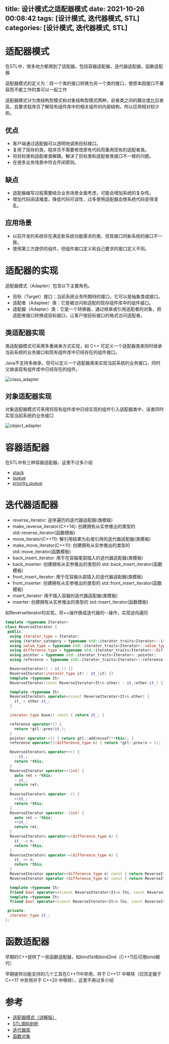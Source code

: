title: 设计模式之适配器模式
date: 2021-10-26 00:08:42
tags: [设计模式, 迭代器模式, STL]
categories: [设计模式, 迭代器模式, STL]
---

# 适配器模式

在STL中，很多地方都用到了适配器，包括容器适配器，迭代器适配器，函数适配器

适配器模式的定义为：将一个类的接口转换为另一个类的接口，使原本因接口不兼容而不能工作的类可以一起工作

适配器模式分为类结构型模式和对象结构型模式两种，前者类之间的耦合度比后者高，且要求程序员了解现有组件库中的相关组件的内部结构，所以应用相对较少些。

## 优点

- 客户端通过适配器可以透明地调用目标接口。
- 复用了现存的类，程序员不需要修改原有代码而重用现有的适配者类。
- 将目标类和适配者类解耦，解决了目标类和适配者类接口不一致的问题。
- 在很多业务场景中符合开闭原则。

## 缺点

- 适配器编写过程需要结合业务场景全面考虑，可能会增加系统的复杂性。
- 增加代码阅读难度，降低代码可读性，过多使用适配器会使系统代码变得凌乱。

## 应用场景

- 以前开发的系统存在满足新系统功能需求的类，但其接口同新系统的接口不一致。
- 使用第三方提供的组件，但组件接口定义和自己要求的接口定义不同。

# 适配器的实现

适配器模式（Adapter）包含以下主要角色。

- 目标（Target）接口：当前系统业务所期待的接口，它可以是抽象类或接口。
- 适配者（Adaptee）类：它是被访问和适配的现存组件库中的组件接口。
- 适配器（Adapter）类：它是一个转换器，通过继承或引用适配者的对象，把适配者接口转换成目标接口，让客户按目标接口的格式访问适配者。

## 类适配器实现

类适配器模式可采用多重继承方式实现，如 C++ 可定义一个适配器类来同时继承当前系统的业务接口和现有组件库中已经存在的组件接口。

Java不支持多继承，但可以定义一个适配器类来实现当前系统的业务接口，同时又继承现有组件库中已经存在的组件。

![class_adapter](https://gwq5210.github.io/images/class_adapter.gif)

## 对象适配器实现

对象适配器模式可釆用将现有组件库中已经实现的组件引入适配器类中，该类同时实现当前系统的业务接口

![object_adapter](https://gwq5210.github.io/images/object_adapter.gif)

# 容器适配器

在STL中有三种容器适配器，这里不过多介绍

- [stack](/2021/10/26/STL容器之queue/)
- [queue](/2021/10/26/STL容器之stack/)
- [priority_queue](/2021/10/26/STL容器之priority-queue/)

# 迭代器适配器

- reverse_iterator: 逆序遍历的迭代器适配器(类模板)
- make_reverse_iterator(C++14): 创建拥有从实参推出的类型的 std::reverse_iterator(函数模板)
- move_iterator(C++11): 解引用结果为右值引用的迭代器适配器(类模板)
- make_move_iterator(C++11): 创建拥有从实参推出的类型的 std::move_iterator(函数模板)
- back_insert_iterator: 用于在容器尾部插入的迭代器适配器(类模板)
- back_inserter: 创建拥有从实参推出的类型的 std::back_insert_iterator(函数模板)
- front_insert_iterator: 用于在容器头部插入的迭代器适配器(类模板)
- front_inserter: 创建拥有从实参推出的类型的 std::front_insert_iterator(函数模板)
- insert_iterator: 用于插入容器的迭代器适配器(类模板)
- inserter: 创建拥有从实参推出的类型的 std::insert_iterator(函数模板)

如ReverseIterator的实现，将++操作换成迭代器的--操作，实现逆向遍历

```cpp
template <typename Iterator>
class ReverseIterator {
 public:
  using iterator_type = Iterator;
  using iterator_category = typename std::iterator_traits<Iterator>::iterator_category;
  using value_type = typename std::iterator_traits<Iterator>::value_type;
  using difference_type = typename std::iterator_traits<Iterator>::difference_type;
  using pointer = typename std::iterator_traits<Iterator>::pointer;
  using reference = typename std::iterator_traits<Iterator>::reference;

  ReverseIterator() : it_() {}
  ReverseIterator(iterator_type it) : it_(it) {}
  template <typename It>
  ReverseIterator(const ReverseIterator<It>& other) : it_(other.it_) {}

  template <typename It>
  ReverseIterator& operator=(const ReverseIterator<It>& other) {
    it_ = other.it_;
  }

  iterator_type base() const { return it_; }

  reference operator*() {
    return *gtl::prev(it_);
  }
  pointer operator->() { return gtl::addressof(**this); }
  reference operator[](difference_type n) { return *gtl::prev(n + 1); }

  ReverseIterator& operator++() {
    --it_;
    return *this;
  }
  ReverseIterator operator++(int) {
    auto ret = *this;
    --it_;
    return ret;
  }
  ReverseIterator& operator--() {
    ++it_;
    return *this;
  }
  ReverseIterator operator--(int) {
    auto ret = *this;
    ++it_;
    return ret;
  }
  ReverseIterator& operator+=(difference_type n) {
    it_ -= n;
    return *this;
  }
  ReverseIterator& operator-=(difference_type n) {
    it_ += n;
    return *this;
  }
  ReverseIterator operator+(difference_type n) const { return ReverseIterator(it_ - n); }
  ReverseIterator operator-(difference_type n) const { return ReverseIterator(it_ + n); }

  template <typename It>
  friend bool operator==(const ReverseIterator<It>& lhs, const ReverseIterator<It>& rhs);
  template <typename It>
  friend bool operator<(const ReverseIterator<It>& lhs, const ReverseIterator<It>& rhs);

 private:
  iterator_type it_;
};
```

# 函数适配器

早期的C++提供了一些函数适配器，如bind1st和bind2nd（C++11后可用bind替代）

早期提供功能支持的几个工具在C++11中弃用，并于 C++17 中移除（旧否定器于 C++17 中弃用并于 C++20 中移除），这里不再过多介绍

# 参考

- [适配器模式（详解版）](http://c.biancheng.net/view/1361.html)
- [STL源码剖析](https://item.jd.com/11821611.html)
- [迭代器库](https://zh.cppreference.com/w/cpp/iterator)
- [函数对象](https://zh.cppreference.com/w/cpp/utility/functional)